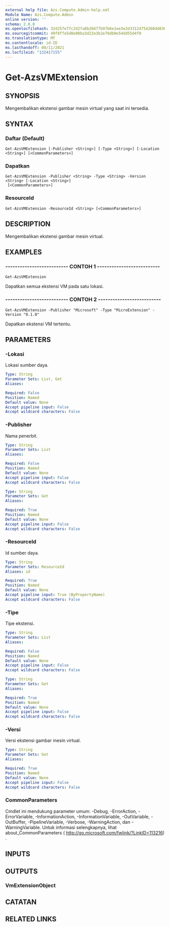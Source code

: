 ```yaml
---
external help file: Azs.Compute.Admin-help.xml
Module Name: Azs.Compute.Admin
online version: ''
schema: 2.0.0
ms.openlocfilehash: 32d257e7fc242fa8b26677b97b6e1ee3e2d33124754260dd8362290a38bd8620
ms.sourcegitcommit: 49f8ffe5d8e08ba3d22e3b2e76db0e54dd55d4f0
ms.translationtype: MT
ms.contentlocale: id-ID
ms.lasthandoff: 08/11/2021
ms.locfileid: "132417155"
---
```

# Get-AzsVMExtension

## SYNOPSIS
Mengembalikan ekstensi gambar mesin virtual yang saat ini tersedia.

## SYNTAX

### Daftar (Default)
```
Get-AzsVMExtension [-Publisher <String>] [-Type <String>] [-Location <String>] [<CommonParameters>]
```

### Dapatkan
```
Get-AzsVMExtension -Publisher <String> -Type <String> -Version <String> [-Location <String>]
 [<CommonParameters>]
```

### ResourceId
```
Get-AzsVMExtension -ResourceId <String> [<CommonParameters>]
```

## DESCRIPTION
Mengembalikan ekstensi gambar mesin virtual.

## EXAMPLES

### -------------------------- CONTOH 1 --------------------------
```
Get-AzsVMExtension
```

Dapatkan semua ekstensi VM pada satu lokasi.

### -------------------------- CONTOH 2 --------------------------
```
Get-AzsVMExtension -Publisher "Microsoft" -Type "MicroExtension" -Version "0.1.0"
```

Dapatkan ekstensi VM tertentu.

## PARAMETERS

### -Lokasi
Lokasi sumber daya.

```yaml
Type: String
Parameter Sets: List, Get
Aliases: 

Required: False
Position: Named
Default value: None
Accept pipeline input: False
Accept wildcard characters: False
```

### -Publisher
Nama penerbit.

```yaml
Type: String
Parameter Sets: List
Aliases: 

Required: False
Position: Named
Default value: None
Accept pipeline input: False
Accept wildcard characters: False
```

```yaml
Type: String
Parameter Sets: Get
Aliases: 

Required: True
Position: Named
Default value: None
Accept pipeline input: False
Accept wildcard characters: False
```

### -ResourceId
Id sumber daya.

```yaml
Type: String
Parameter Sets: ResourceId
Aliases: id

Required: True
Position: Named
Default value: None
Accept pipeline input: True (ByPropertyName)
Accept wildcard characters: False
```

### -Tipe
Tipe ekstensi.

```yaml
Type: String
Parameter Sets: List
Aliases: 

Required: False
Position: Named
Default value: None
Accept pipeline input: False
Accept wildcard characters: False
```

```yaml
Type: String
Parameter Sets: Get
Aliases: 

Required: True
Position: Named
Default value: None
Accept pipeline input: False
Accept wildcard characters: False
```

### -Versi
Versi ekstensi gambar mesin virtual.

```yaml
Type: String
Parameter Sets: Get
Aliases: 

Required: True
Position: Named
Default value: None
Accept pipeline input: False
Accept wildcard characters: False
```

### CommonParameters
Cmdlet ini mendukung parameter umum: -Debug, -ErrorAction, -ErrorVariable, -InformationAction, -InformationVariable, -OutVariable, -OutBuffer, -PipelineVariable, -Verbose, -WarningAction, dan -WarningVariable. Untuk informasi selengkapnya, lihat about_CommonParameters ( http://go.microsoft.com/fwlink/?LinkID=113216) .

## INPUTS

## OUTPUTS

### VmExtensionObject

## CATATAN

## RELATED LINKS

